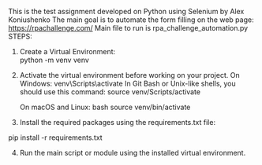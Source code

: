 This is the test assignment developed on Python using Selenium by Alex Koniushenko
The main goal is to automate the form filling on the web page: https://rpachallenge.com/
Main file to run is rpa_challenge_automation.py
STEPS:

1. Create a Virtual Environment:  
   python -m venv venv

2. Activate the virtual environment before working on your project.
   On Windows:
   venv\Scripts\activate
   In Git Bash or Unix-like shells, you should use this command:
   source venv/Scripts/activate

   On macOS and Linux:
   bash
   source venv/bin/activate

3. Install the required packages using the requirements.txt file:

pip install -r requirements.txt

4. Run the main script or module using the installed virtual environment.
